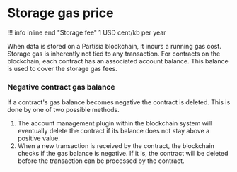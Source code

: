 # Storage gas price

<div class="dot-navigation">
    <a class="dot-navigation__item" href="what-is-gas.html"></a>
    <a class="dot-navigation__item" href="transaction-gas-prices.html"></a>
    <a class="dot-navigation__item dot-navigation__item--active" href="storage-gas-price.html"></a>
    <a class="dot-navigation__item" href="zk-computation-gas-fees.html"></a>
    <a class="dot-navigation__item" href="how-to-get-testnet-gas.html"></a>
    <a class="dot-navigation__item" href="efficient-gas-practices.html"></a>
    <a class="dot-navigation__item" href="contract-to-contract-gas-estimation.html"></a>
    <!-- Repeat above for more dots -->
</div>
!!! info inline end "Storage fee"
    1 USD cent/kb per year

When data is stored on a Partisia blockchain, it incurs a running gas cost. Storage gas is inherently not tied to any transaction. For contracts on the blockchain, each contract has an associated account balance. This balance is used to cover the storage gas fees.

### Negative contract gas balance
If a contract's gas balance becomes negative the contract is deleted.
This is done by one of two possible methods. 

1. The account management plugin within the blockchain system will eventually delete the contract if its balance does not stay above a positive value. 
2. When a new transaction is received by the contract, the blockchain checks if the gas balance is negative. If it is, the contract will be deleted before the transaction can be processed by the contract. 
